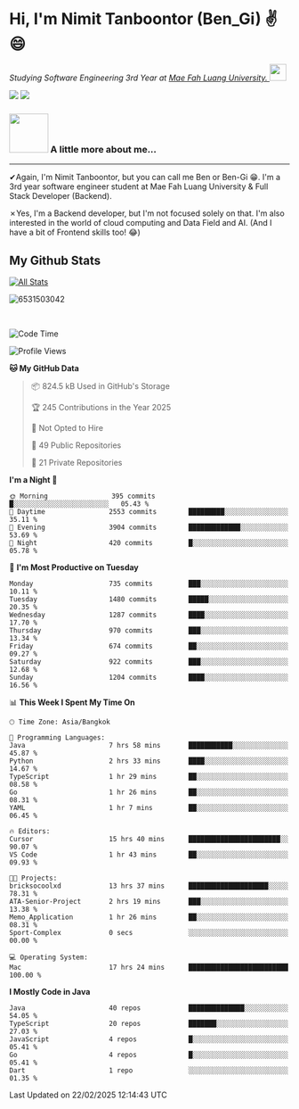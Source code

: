 # Hi, I'm Nimit Tanboontor (Ben_Gi) ✌😄
<p><em>Studying Software Engineering 3rd Year at <a href="https://en.mfu.ac.th/home.html"> Mae Fah Luang University.
</a><img src="https://media.giphy.com/media/WUlplcMpOCEmTGBtBW/giphy.gif" width="30"> </em></p>


[![](https://img.shields.io/badge/linkedin-%230077B5.svg?style=for-the-badge&logo=linkedin)]([https://www.linkedin.com/in/thanaphoom-babparn/](https://www.linkedin.com/in/nimit-tanbooutor-798139246/))
[![](https://img.shields.io/badge/Medium-12100E?style=for-the-badge&logo=medium&logoColor=white)](https://medium.com/@nimittanbooutor)

### <img src="https://media.giphy.com/media/VgCDAzcKvsR6OM0uWg/giphy.gif" width="70"> A little more about me...  

<hr> <!-- Horizontal line -->

&#10004;Again, I'm Nimit Tanboontor, but you can call me Ben or Ben-Gi 😁. I'm a 3rd year software engineer student at Mae Fah Luang University & Full Stack Developer (Backend).

&#10007;Yes, I'm a Backend developer, but I'm not focused solely on that. I'm also interested in the world of cloud computing and Data Field and AI. (And I have a bit of Frontend skills too! 😂)


## My Github Stats

[![All Stats](https://github-readme-stats.vercel.app/api?username=6531503042&show_icons=true&theme=algolia)](https://github.com/6531503042)

<p><img align="center" src="https://github-readme-streak-stats.herokuapp.com/?user=6531503042&" alt="6531503042" /></p>

<br />


<!--START_SECTION:waka-->
![Code Time](http://img.shields.io/badge/Code%20Time-289%20hrs%2038%20mins-blue)

![Profile Views](http://img.shields.io/badge/Profile%20Views-1-blue)

**🐱 My GitHub Data** 

> 📦 824.5 kB Used in GitHub's Storage 
 > 
> 🏆 245 Contributions in the Year 2025
 > 
> 🚫 Not Opted to Hire
 > 
> 📜 49 Public Repositories 
 > 
> 🔑 21 Private Repositories 
 > 
**I'm a Night 🦉** 

```text
🌞 Morning                395 commits         █░░░░░░░░░░░░░░░░░░░░░░░░   05.43 % 
🌆 Daytime                2553 commits        █████████░░░░░░░░░░░░░░░░   35.11 % 
🌃 Evening                3904 commits        █████████████░░░░░░░░░░░░   53.69 % 
🌙 Night                  420 commits         █░░░░░░░░░░░░░░░░░░░░░░░░   05.78 % 
```
📅 **I'm Most Productive on Tuesday** 

```text
Monday                   735 commits         ███░░░░░░░░░░░░░░░░░░░░░░   10.11 % 
Tuesday                  1480 commits        █████░░░░░░░░░░░░░░░░░░░░   20.35 % 
Wednesday                1287 commits        ████░░░░░░░░░░░░░░░░░░░░░   17.70 % 
Thursday                 970 commits         ███░░░░░░░░░░░░░░░░░░░░░░   13.34 % 
Friday                   674 commits         ██░░░░░░░░░░░░░░░░░░░░░░░   09.27 % 
Saturday                 922 commits         ███░░░░░░░░░░░░░░░░░░░░░░   12.68 % 
Sunday                   1204 commits        ████░░░░░░░░░░░░░░░░░░░░░   16.56 % 
```


📊 **This Week I Spent My Time On** 

```text
🕑︎ Time Zone: Asia/Bangkok

💬 Programming Languages: 
Java                     7 hrs 58 mins       ███████████░░░░░░░░░░░░░░   45.87 % 
Python                   2 hrs 33 mins       ████░░░░░░░░░░░░░░░░░░░░░   14.67 % 
TypeScript               1 hr 29 mins        ██░░░░░░░░░░░░░░░░░░░░░░░   08.58 % 
Go                       1 hr 26 mins        ██░░░░░░░░░░░░░░░░░░░░░░░   08.31 % 
YAML                     1 hr 7 mins         ██░░░░░░░░░░░░░░░░░░░░░░░   06.45 % 

🔥 Editors: 
Cursor                   15 hrs 40 mins      ███████████████████████░░   90.07 % 
VS Code                  1 hr 43 mins        ██░░░░░░░░░░░░░░░░░░░░░░░   09.93 % 

🐱‍💻 Projects: 
bricksocoolxd            13 hrs 37 mins      ████████████████████░░░░░   78.31 % 
ATA-Senior-Project       2 hrs 19 mins       ███░░░░░░░░░░░░░░░░░░░░░░   13.38 % 
Memo_Application         1 hr 26 mins        ██░░░░░░░░░░░░░░░░░░░░░░░   08.31 % 
Sport-Complex            0 secs              ░░░░░░░░░░░░░░░░░░░░░░░░░   00.00 % 

💻 Operating System: 
Mac                      17 hrs 24 mins      █████████████████████████   100.00 % 
```

**I Mostly Code in Java** 

```text
Java                     40 repos            ██████████████░░░░░░░░░░░   54.05 % 
TypeScript               20 repos            ███████░░░░░░░░░░░░░░░░░░   27.03 % 
JavaScript               4 repos             █░░░░░░░░░░░░░░░░░░░░░░░░   05.41 % 
Go                       4 repos             █░░░░░░░░░░░░░░░░░░░░░░░░   05.41 % 
Dart                     1 repo              ░░░░░░░░░░░░░░░░░░░░░░░░░   01.35 % 
```




 Last Updated on 22/02/2025 12:14:43 UTC
<!--END_SECTION:waka-->

